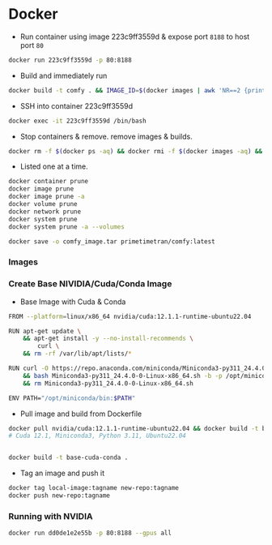 # Docker

- Run container using image 223c9ff3559d & expose port `8188` to host port `80`

```sh
docker run 223c9ff3559d -p 80:8188
```

- Build and immediately run

```sh
docker build -t comfy . && IMAGE_ID=$(docker images | awk 'NR==2 {print $3}') && docker run --platform=linux/amd64 -p 8080:80 $IMAGE_ID
```

- SSH into container 223c9ff3559d

```sh
docker exec -it 223c9ff3559d /bin/bash
```

- Stop containers & remove. remove images & builds.

```sh
docker rm -f $(docker ps -aq) && docker rmi -f $(docker images -aq) && docker builder prune -a -f && docker image prune -a -y
```

- Listed one at a time.
```sh
docker container prune
docker image prune
docker image prune -a
docker volume prune
docker network prune
docker system prune
docker system prune -a --volumes
```

```sh
docker save -o comfy_image.tar primetimetran/comfy:latest
```

### Images

### Create Base NIVIDIA/Cuda/Conda Image
- Base Image with Cuda & Conda
```sh
FROM --platform=linux/x86_64 nvidia/cuda:12.1.1-runtime-ubuntu22.04

RUN apt-get update \
    && apt-get install -y --no-install-recommends \
        curl \
    && rm -rf /var/lib/apt/lists/*

RUN curl -O https://repo.anaconda.com/miniconda/Miniconda3-py311_24.4.0-0-Linux-x86_64.sh \
    && bash Miniconda3-py311_24.4.0-0-Linux-x86_64.sh -b -p /opt/miniconda \
    && rm Miniconda3-py311_24.4.0-0-Linux-x86_64.sh

ENV PATH="/opt/miniconda/bin:$PATH"
```

- Pull image and build from Dockerfile
```sh
docker pull nvidia/cuda:12.1.1-runtime-ubuntu22.04 && docker build -t base-cuda-conda .
# Cuda 12.1, Miniconda3, Python 3.11, Ubuntu22.04


docker build -t base-cuda-conda .
```

- Tag an image and push it
```sh
docker tag local-image:tagname new-repo:tagname
docker push new-repo:tagname
```

### Running with NVIDIA

```sh
docker run dd0de1e2e55b -p 80:8188 --gpus all
```